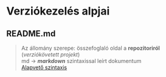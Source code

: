 # Verziókezelés alpjai
## README.md
>Az állomány szerepe: összefoglaló oldal a **repozitoriról** (*verziókövetett projekt*)  
> md -> ***markdown*** szintaxissal leírt dokumentum  
[Alapvető szintaxis](https://www.markdownguide.org/basic-syntax)  

